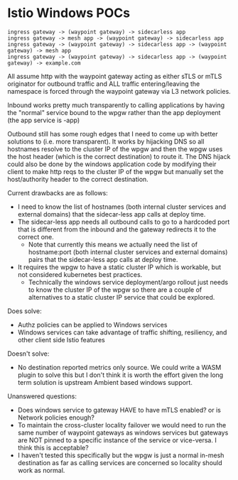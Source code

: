 # Istio Windows POCs

```
ingress gateway -> (waypoint gateway) -> sidecarless app
ingress gateway -> mesh app -> (waypoint gateway) -> sidecarless app
ingress gateway -> (waypoint gateway) -> sidecarless app -> (waypoint gateway) -> mesh app
ingress gateway -> (waypoint gateway) -> sidecarless app -> (waypoint gateway) -> example.com
```
All assume http with the waypoint gateway acting as either sTLS or mTLS originator for outbound traffic and ALL traffic entering/leaving the namespace is forced through the waypoint gateway via L3 network policies.

Inbound works pretty much transparently to calling applications by having the "normal" service bound to the wpgw rather than the app deployment (the app service is <servicename>-app)

Outbound still has some rough edges that I need to come up with better solutions to (i.e. more transparent). It works by hijacking DNS so all hostnames resolve to the cluster IP of the wpgw and then the wpgw uses the host header (which is the correct destination) to route it. The DNS hijack could also be done by the windows application code by modifying their client to make http reqs to the cluster IP of the wpgw but manually set the host/authority header to the correct destination.

Current drawbacks are as follows:
- I need to know the list of hostnames (both internal cluster services and external domains) that the sidecar-less app calls at deploy time.
- The sidecar-less app needs all outbound calls to go to a hardcoded port that is different from the inbound and the gateway redirects it to the correct one.
  - Note that currently this means we actually need the list of  hostname:port (both internal cluster services and external domains) pairs that the sidecar-less app calls at deploy time.
- It requires the wpgw to have a static cluster IP which is workable, but not considered kubernetes best practices.
  - Technically the windows service deployment/argo rollout just needs to know the cluster IP of the wpgw so there are a couple of alternatives to a static cluster IP service that could be explored.

Does solve:
- Authz policies can be applied to Windows services
- Windows services can take advantage of traffic shifting, resiliency, and other client side Istio features

Doesn't solve:
- No destination reported metrics only source. We could write a WASM plugin to solve this but I don't think it is worth the effort given the long term solution is upstream Ambient based windows support.

Unanswered questions:
- Does windows service to gateway HAVE to have mTLS enabled? or is Network policies enough?
- To maintain the cross-cluster locality failover we would need to run the same number of waypoint gateways as windows services but gateways are NOT pinned to a specific instance of the service or vice-versa. I think this is acceptable?
 - I haven't tested this specifically but the wpgw is just a normal in-mesh destination as far as calling services are concerned so locality should work as normal.

